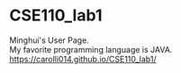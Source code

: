 # CSE110_lab1
Minghui's User Page.  
My favorite programming language is JAVA.  
https://carolli014.github.io/CSE110_lab1/
